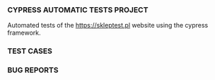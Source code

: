 ### CYPRESS AUTOMATIC TESTS PROJECT ###

Automated tests of the https://skleptest.pl website using the cypress framework.

### TEST CASES

### BUG REPORTS

